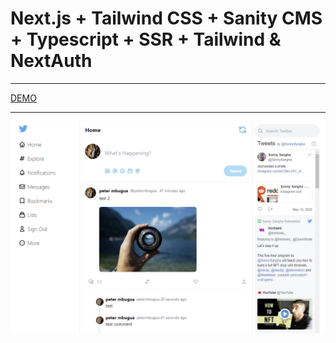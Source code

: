 # Next.js + Tailwind CSS + Sanity CMS + Typescript + SSR + Tailwind & NextAuth

---

[DEMO](https://twitter-clone-ten-pi.vercel.app/)

---

![Screenshot](/screenshot.png)
